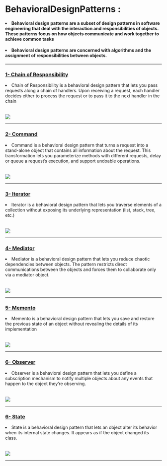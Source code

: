 # BehavioralDesignPatterns :
<h4><li>Behavioral design patterns are a subset of design patterns in software engineering that deal with the interaction and responsibilities of objects. These patterns focus on how objects communicate and work together to achieve common tasks</li></h4>
<h4><li>Behavioral design patterns are concerned with algorithms and the assignment of responsibilities between objects.</li> </h4>
<hr>

<h3><a href="Chain of Responsibility">1- Chain of Responsibility</a></h3>
<li>
 Chain of Responsibility is a behavioral design pattern that lets
 you pass requests along a chain of handlers. Upon receiving a
 request, each handler decides either to process the request or
 to pass it to the next handler in the chain
</li>
  <br>
  <br>
<img src="https://refactoring.guru/images/patterns/diagrams/chain-of-responsibility/structure-indexed.png">
<hr>

<h3><a href="command">2- Command</a></h3>
<li>
 Command is a behavioral design pattern that turns a request
 into a stand-alone object that contains all information about
 the request. This transformation lets you parameterize
 methods with different requests, delay or queue a request’s
 execution, and support undoable operations.
</li>
  <br>
  <br>
<img src="https://refactoring.guru/images/patterns/diagrams/command/structure-indexed.png">
<hr>

<h3><a href="iterator">3- Iterator</a></h3>
<li>
Iterator is a behavioral design pattern that lets you traverse
 elements of a collection without exposing its underlying
 representation (list, stack, tree, etc.)
</li>
  <br>
  <br>
<img src="https://refactoring.guru/images/patterns/diagrams/iterator/structure-indexed.png">
<hr>



<h3><a href="Mediator">4- Mediator</a></h3>
<li>
 Mediator is a behavioral design pattern that lets you reduce
 chaotic dependencies between objects. The pattern restricts
 direct communications between the objects and forces them to
 collaborate only via a mediator object.
</li>
  <br>
  <br>
<img src="https://refactoring.guru/images/patterns/diagrams/mediator/structure-indexed.png">
<hr>


<h3><a href="Memento">5- Memento</a></h3>
<li>
Memento is a behavioral design pattern that lets you save and
 restore the previous state of an object without revealing the
 details of its implementation
</li>
  <br>
  <br>
<img src="https://refactoring.guru/images/patterns/diagrams/memento/structure1-indexed.png">
<hr>


<h3><a href="Observer">6- Observer</a></h3>
<li>
Observer is a behavioral design pattern that lets you define a subscription mechanism to notify multiple objects about any events that happen to the object they’re observing.
</li>
  <br>
  <br>
<img src="https://refactoring.guru/images/patterns/diagrams/observer/structure-indexed.png">
<hr>


<h3><a href="State">6- State</a></h3>
<li>
State is a behavioral design pattern that lets an object alter its
behavior when its internal state changes. It appears as if the
object changed its class.</li>
  <br>
  <br>
<img src="https://refactoring.guru/images/patterns/diagrams/state/structure-en-indexed.png">
<hr>
